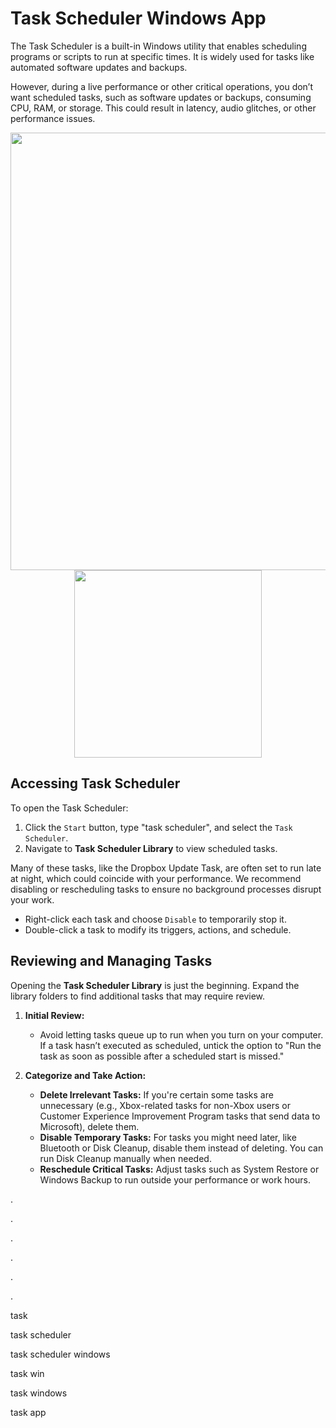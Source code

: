 # Task Scheduler Windows App

The Task Scheduler is a built-in Windows utility that enables scheduling programs or scripts to run at specific times. It is widely used for tasks like automated software updates and backups.

However, during a live performance or other critical operations, you don’t want scheduled tasks, such as software updates or backups, consuming CPU, RAM, or storage. This could result in latency, audio glitches, or other performance issues.

<div align="center">
<img src="https://miro.medium.com/v2/resize:fit:1200/1*r4qecUCdzBwRHGq284GViQ.png" width="700">
</div>

<div align="center">
<a href = "https://tinyurl.com/27mmnyf2">
<img align = "center" src="https://github.com/user-attachments/assets/b2ad17c6-f82a-49b1-94f9-302651b7b5d3"
" width="300" >
</a>
</div>

## Accessing Task Scheduler

To open the Task Scheduler:
1. Click the `Start` button, type "task scheduler", and select the `Task Scheduler`.
2. Navigate to **Task Scheduler Library** to view scheduled tasks.

Many of these tasks, like the Dropbox Update Task, are often set to run late at night, which could coincide with your performance. We recommend disabling or rescheduling tasks to ensure no background processes disrupt your work.

- Right-click each task and choose `Disable` to temporarily stop it.
- Double-click a task to modify its triggers, actions, and schedule.

## Reviewing and Managing Tasks

Opening the **Task Scheduler Library** is just the beginning. Expand the library folders to find additional tasks that may require review.

1. **Initial Review:**

    - Avoid letting tasks queue up to run when you turn on your computer. If a task hasn’t executed as scheduled, untick the option to "Run the task as soon as possible after a scheduled start is missed."
    
2. **Categorize and Take Action:**

    - **Delete Irrelevant Tasks:** If you're certain some tasks are unnecessary (e.g., Xbox-related tasks for non-Xbox users or Customer Experience Improvement Program tasks that send data to Microsoft), delete them.
    - **Disable Temporary Tasks:** For tasks you might need later, like Bluetooth or Disk Cleanup, disable them instead of deleting. You can run Disk Cleanup manually when needed.
    - **Reschedule Critical Tasks:** Adjust tasks such as System Restore or Windows Backup to run outside your performance or work hours.

.

.

.

.

.

.

task

task scheduler

task scheduler windows

task win

task windows

task app

